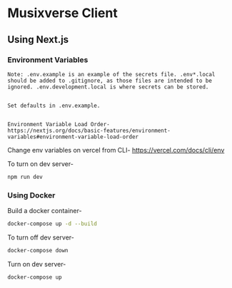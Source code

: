 # Musixverse Client

## Using Next.js

### Environment Variables

```
Note: .env.example is an example of the secrets file. .env*.local should be added to .gitignore, as those files are intended to be ignored. .env.development.local is where secrets can be stored.


Set defaults in .env.example.


Environment Variable Load Order-
https://nextjs.org/docs/basic-features/environment-variables#environment-variable-load-order
```

Change env variables on vercel from CLI- https://vercel.com/docs/cli/env

To turn on dev server-
```sh
npm run dev
```

### Using Docker

Build a docker container- 
```sh
docker-compose up -d --build
```

To turn off dev server-
```sh
docker-compose down
```

Turn on dev server-
```sh
docker-compose up
```